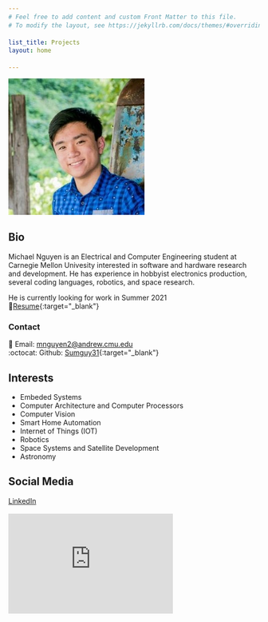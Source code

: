 ```yaml
---
# Feel free to add content and custom Front Matter to this file.
# To modify the layout, see https://jekyllrb.com/docs/themes/#overriding-theme-defaults

list_title: Projects
layout: home

---
```

![mnguyenHeadshot](pictures/headshot.jpg)
## Bio
Michael Nguyen is an Electrical and Computer Engineering student at Carnegie Mellon Univesity interested in software and hardware research and development.
He has experience in hobbyist electronics production, several coding languages, robotics, and space research.

He is currently looking for work in Summer 2021  
:page_facing_up:[Resume](documents/mnguyen_resume.pdf){:target="_blank"}  
### Contact
:e-mail: Email: [mnguyen2@andrew.cmu.edu](mailto:mnguyen2@andrew.cmu.edu)  
:octocat: Github: [Sumguy31](https://github.com/sumguy31){:target="_blank"}  

## Interests
 - Embeded Systems
 - Computer Architecture and Computer Processors
 - Computer Vision
 - Smart Home Automation
 - Internet of Things (IOT)
 - Robotics
 - Space Systems and Satellite Development
 - Astronomy
 
## Social Media
<div class="LI-profile-badge"  data-version="v1" data-size="large" data-locale="en_US" data-type="horizontal" data-theme="dark" data-vanity="michael-m-nguyen"><a class="LI-simple-link" href='https://www.linkedin.com/in/michael-m-nguyen?trk=profile-badge'>LinkedIn</a></div>

<br>

<iframe src="https://discord.com/widget?id=804169371030126634&theme=dark" width="330" height="200" allowtransparency="true" frameborder="0" sandbox="allow-popups allow-popups-to-escape-sandbox allow-same-origin allow-scripts"></iframe>  
<script type="text/javascript" src="https://platform.linkedin.com/badges/js/profile.js" async defer></script>
